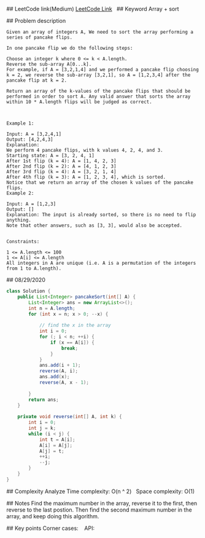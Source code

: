 ## LeetCode link(Medium)
[LeetCode Link](https://leetcode.com/problems/pancake-sorting/)
 
## Keyword
Array + sort 

## Problem description
```
Given an array of integers A, We need to sort the array performing a series of pancake flips.

In one pancake flip we do the following steps:

Choose an integer k where 0 <= k < A.length.
Reverse the sub-array A[0...k].
For example, if A = [3,2,1,4] and we performed a pancake flip choosing k = 2, we reverse the sub-array [3,2,1], so A = [1,2,3,4] after the pancake flip at k = 2.

Return an array of the k-values of the pancake flips that should be performed in order to sort A. Any valid answer that sorts the array within 10 * A.length flips will be judged as correct.

 

Example 1:

Input: A = [3,2,4,1]
Output: [4,2,4,3]
Explanation: 
We perform 4 pancake flips, with k values 4, 2, 4, and 3.
Starting state: A = [3, 2, 4, 1]
After 1st flip (k = 4): A = [1, 4, 2, 3]
After 2nd flip (k = 2): A = [4, 1, 2, 3]
After 3rd flip (k = 4): A = [3, 2, 1, 4]
After 4th flip (k = 3): A = [1, 2, 3, 4], which is sorted.
Notice that we return an array of the chosen k values of the pancake flips.
Example 2:

Input: A = [1,2,3]
Output: []
Explanation: The input is already sorted, so there is no need to flip anything.
Note that other answers, such as [3, 3], would also be accepted.
 

Constraints:

1 <= A.length <= 100
1 <= A[i] <= A.length
All integers in A are unique (i.e. A is a permutation of the integers from 1 to A.length).
```
## 08/29/2020
```java
class Solution {
    public List<Integer> pancakeSort(int[] A) {
        List<Integer> ans = new ArrayList<>();
        int n = A.length;
        for (int x = n; x > 0; --x) {
            
            // find the x in the array
            int i = 0;
            for (; i < n; ++i) {
                if (x == A[i]) {
                    break;
                }
            }
            ans.add(i + 1);
            reverse(A, i);
            ans.add(x);
            reverse(A, x - 1);
            
        }
        return ans;
    }
    
    private void reverse(int[] A, int k) {
        int i = 0;
        int j = k;
        while (i < j) {
            int t = A[i];
            A[i] = A[j];
            A[j] = t;
            ++i;
            --j;
        }
    }
}

```

## Complexity Analyze
Time complexity: O(n ^ 2)  
Space complexity: O(1)

## Notes
Find the maximum number in the array, reverse it to the first, then reverse to the last postion. Then find the second maximum number in the array, and keep doing this algorithm.

## Key points
Corner cases:   
API: